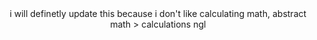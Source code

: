 <div align="center">
i will definetly update this because i don't like calculating math, abstract math > calculations ngl
</div>
